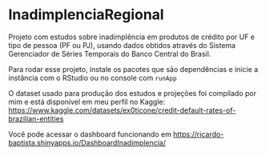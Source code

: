 # InadimplenciaRegional

Projeto com estudos sobre inadimplência em produtos de crédito por UF e tipo de pessoa (PF ou PJ), usando dados obtidos através do Sistema Gerenciador de Séries Temporais do Banco Central do Brasil.

Para rodar esse projeto, instale os pacotes que são dependências e inicie a instância com o RStudio ou no console com `runApp`

O dataset usado para produção dos estudos e projeções foi compilado por mim e está disponível em meu perfil no Kaggle: <https://www.kaggle.com/datasets/ex0ticone/credit-default-rates-of-brazilian-entities>

Você pode acessar o dashboard funcionando em <https://ricardo-baptista.shinyapps.io/DashboardInadimplencia/>
